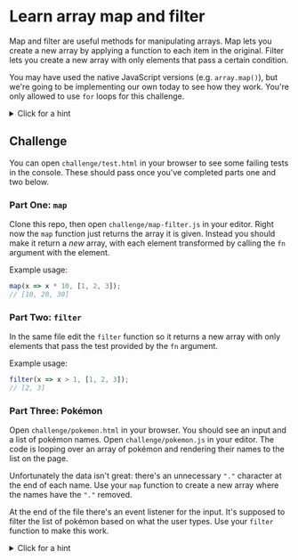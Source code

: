 # Learn array map and filter

Map and filter are useful methods for manipulating arrays. Map lets you create a new array by applying a function to each item in the original. Filter lets you create a new array with only elements that pass a certain condition.

You may have used the native JavaScript versions (e.g. `array.map()`), but we're going to be implementing our own today to see how they work. You're only allowed to use `for` loops for this challenge.

<details>
<summary>Click for a hint</summary>

You could use a normal for loop, or take a look at [`for...of` loops](https://developer.mozilla.org/en-US/docs/Web/JavaScript/Reference/Statements/for...of).

</details>

## Challenge

You can open `challenge/test.html` in your browser to see some failing tests in the console. These should pass once you've completed parts one and two below.

### Part One: `map`

Clone this repo, then open `challenge/map-filter.js` in your editor. Right now the `map` function just returns the array it is given. Instead you should make it return a _new_ array, with each element transformed by calling the `fn` argument with the element.

Example usage:

```js
map(x => x * 10, [1, 2, 3]);
// [10, 20, 30]
```

### Part Two: `filter`

In the same file edit the `filter` function so it returns a new array with only elements that pass the test provided by the `fn` argument.

Example usage:

```js
filter(x => x > 1, [1, 2, 3]);
// [2, 3]
```

### Part Three: Pokémon

Open `challenge/pokemon.html` in your browser. You should see an input and a list of pokémon names. Open `challenge/pokemon.js` in your editor. The code is looping over an array of pokémon and rendering their names to the list on the page.

Unfortunately the data isn't great: there's an unnecessary `"."` character at the end of each name. Use your `map` function to create a new array where the names have the `"."` removed.

At the end of the file there's an event listener for the input. It's supposed to filter the list of pokémon based on what the user types. Use your `filter` function to make this work.

<details>
<summary>Click for a hint</summary>

You might want to read about [`string.includes()`](https://developer.mozilla.org/en-US/docs/Web/JavaScript/Reference/Global_Objects/String/includes).

</details>
